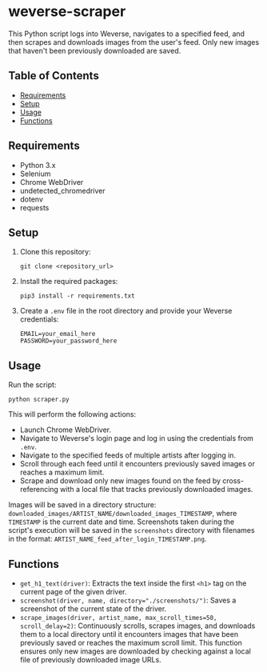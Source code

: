 # weverse-scraper

This Python script logs into Weverse, navigates to a specified feed, and then scrapes and downloads images from the user's feed. Only new images that haven't been previously downloaded are saved.

## Table of Contents

- [Requirements](#requirements)
- [Setup](#setup)
- [Usage](#usage)
- [Functions](#functions)

## Requirements

- Python 3.x
- Selenium
- Chrome WebDriver
- undetected_chromedriver
- dotenv
- requests

## Setup

1. Clone this repository:
   ```
   git clone <repository_url>
   ```

2. Install the required packages:
   ```
   pip3 install -r requirements.txt
   ```

3. Create a `.env` file in the root directory and provide your Weverse credentials:
   ```
   EMAIL=your_email_here
   PASSWORD=your_password_here
   ```

## Usage

Run the script:
```
python scraper.py
```

This will perform the following actions:
- Launch Chrome WebDriver.
- Navigate to Weverse's login page and log in using the credentials from `.env`.
- Navigate to the specified feeds of multiple artists after logging in.
- Scroll through each feed until it encounters previously saved images or reaches a maximum limit.
- Scrape and download only new images found on the feed by cross-referencing with a local file that tracks previously downloaded images.

Images will be saved in a directory structure: `downloaded_images/ARTIST_NAME/downloaded_images_TIMESTAMP`, where `TIMESTAMP` is the current date and time. Screenshots taken during the script's execution will be saved in the `screenshots` directory with filenames in the format: `ARTIST_NAME_feed_after_login_TIMESTAMP.png`.

## Functions

- `get_h1_text(driver)`: Extracts the text inside the first `<h1>` tag on the current page of the given driver.
- `screenshot(driver, name, directory="./screenshots/")`: Saves a screenshot of the current state of the driver.
- `scrape_images(driver, artist_name, max_scroll_times=50, scroll_delay=2)`: Continuously scrolls, scrapes images, and downloads them to a local directory until it encounters images that have been previously saved or reaches the maximum scroll limit. This function ensures only new images are downloaded by checking against a local file of previously downloaded image URLs.

